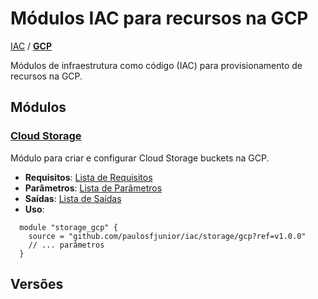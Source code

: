 # Módulos IAC para recursos na GCP

[IAC](../README.md) / **[GCP](./README.md)**

Módulos de infraestrutura como código (IAC) para provisionamento de recursos na GCP.

## Módulos

### [**Cloud Storage**](../storage/gcp/README.md)

Módulo para criar e configurar Cloud Storage buckets na GCP.

- **Requisitos**: [Lista de Requisitos](../storage/gcp/README.md#requisitos)
- **Parâmetros**: [Lista de Parâmetros](../storage/gcp/README.md#variáveis)
- **Saídas**: [Lista de Saídas](../storage/gcp/README.md#outputs)
- **Uso**:

```hcl
  module "storage_gcp" {
    source = "github.com/paulosfjunior/iac/storage/gcp?ref=v1.0.0"
    // ... parâmetros
  }
```

## Versões
